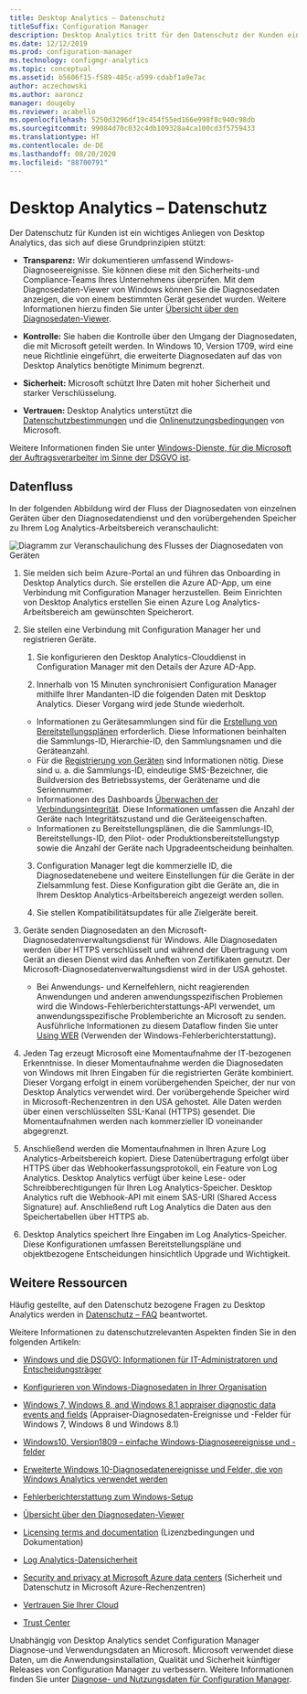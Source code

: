 ```yaml
---
title: Desktop Analytics – Datenschutz
titleSuffix: Configuration Manager
description: Desktop Analytics tritt für den Datenschutz der Kunden ein.
ms.date: 12/12/2019
ms.prod: configuration-manager
ms.technology: configmgr-analytics
ms.topic: conceptual
ms.assetid: b5606f15-f589-485c-a599-cdabf1a9e7ac
author: aczechowski
ms.author: aaroncz
manager: dougeby
ms.reviewer: acabello
ms.openlocfilehash: 5250d3296df19c454f55ed166e998f8c940c98db
ms.sourcegitcommit: 99084d70c032c4db109328a4ca100cd3f5759433
ms.translationtype: HT
ms.contentlocale: de-DE
ms.lasthandoff: 08/20/2020
ms.locfileid: "88700791"
---
```

# <a name="desktop-analytics-data-privacy"></a>Desktop Analytics – Datenschutz

Der Datenschutz für Kunden ist ein wichtiges Anliegen von Desktop Analytics, das sich auf diese Grundprinzipien stützt:

- **Transparenz:** Wir dokumentieren umfassend Windows-Diagnoseereignisse. Sie können diese mit den Sicherheits-und Compliance-Teams Ihres Unternehmens überprüfen. Mit dem Diagnosedaten-Viewer von Windows können Sie die Diagnosedaten anzeigen, die von einem bestimmten Gerät gesendet wurden. Weitere Informationen hierzu finden Sie unter [Übersicht über den Diagnosedaten-Viewer](/windows/configuration/diagnostic-data-viewer-overview).  

- **Kontrolle:** Sie haben die Kontrolle über den Umgang der Diagnosedaten, die mit Microsoft geteilt werden. In Windows 10, Version 1709, wird eine neue Richtlinie eingeführt, die erweiterte Diagnosedaten auf das von Desktop Analytics benötigte Minimum begrenzt.  

- **Sicherheit:** Microsoft schützt Ihre Daten mit hoher Sicherheit und starker Verschlüsselung.  

- **Vertrauen:** Desktop Analytics unterstützt die [Datenschutzbestimmungen](https://privacy.microsoft.com/privacystatement) und die [Onlinenutzungsbedingungen](https://www.microsoftvolumelicensing.com/DocumentSearch.aspx?Mode=3&DocumentTypeId=46) von Microsoft.  

Weitere Informationen finden Sie unter [Windows-Dienste, für die Microsoft der Auftragsverarbeiter im Sinne der DSGVO ist](/windows/privacy/gdpr-it-guidance#windows-services-where-microsoft-is-the-processor-under-the-gdpr).<!-- 5353168 -->

## <a name="data-flow"></a>Datenfluss

In der folgenden Abbildung wird der Fluss der Diagnosedaten von einzelnen Geräten über den Diagnosedatendienst und den vorübergehenden Speicher zu Ihrem Log Analytics-Arbeitsbereich veranschaulicht:

![Diagramm zur Veranschaulichung des Flusses der Diagnosedaten von Geräten](media/da-data-flow.png)

1. Sie melden sich beim Azure-Portal an und führen das Onboarding in Desktop Analytics durch. Sie erstellen die Azure AD-App, um eine Verbindung mit Configuration Manager herzustellen. Beim Einrichten von Desktop Analytics erstellen Sie einen Azure Log Analytics-Arbeitsbereich am gewünschten Speicherort.  

2. Sie stellen eine Verbindung mit Configuration Manager her und registrieren Geräte.  

    1. Sie konfigurieren den Desktop Analytics-Clouddienst in Configuration Manager mit den Details der Azure AD-App.  

    2. Innerhalb von 15 Minuten synchronisiert Configuration Manager mithilfe Ihrer Mandanten-ID die folgenden Daten mit Desktop Analytics. Dieser Vorgang wird jede Stunde wiederholt.

      - Informationen zu Gerätesammlungen sind für die [Erstellung von Bereitstellungsplänen](create-deployment-plans.md) erforderlich. Diese Informationen beinhalten die Sammlungs-ID, Hierarchie-ID, den Sammlungsnamen und die Geräteanzahl. 
      - Für die [Registrierung von Geräten](enroll-devices.md) sind Informationen nötig. Diese sind u. a. die Sammlungs-ID, eindeutige SMS-Bezeichner, die Buildversion des Betriebssystems, der Gerätename und die Seriennummer.
      - Informationen des Dashboards [Überwachen der Verbindungsintegrität](monitor-connection-health.md). Diese Informationen umfassen die Anzahl der Geräte nach Integritätszustand und die Geräteeigenschaften.
      - Informationen zu Bereitstellungsplänen, die die Sammlungs-ID, Bereitstellungs-ID, den Pilot- oder Produktionsbereitstellungstyp sowie die Anzahl der Geräte nach Upgradeentscheidung beinhalten.

    3. Configuration Manager legt die kommerzielle ID, die Diagnosedatenebene und weitere Einstellungen für die Geräte in der Zielsammlung fest. Diese Konfiguration gibt die Geräte an, die in Ihrem Desktop Analytics-Arbeitsbereich angezeigt werden sollen.  

    4. Sie stellen Kompatibilitätsupdates für alle Zielgeräte bereit.  

3. Geräte senden Diagnosedaten an den Microsoft-Diagnosedatenverwaltungsdienst für Windows. Alle Diagnosedaten werden über HTTPS verschlüsselt und während der Übertragung vom Gerät an diesen Dienst wird das Anheften von Zertifikaten genutzt. Der Microsoft-Diagnosedatenverwaltungsdienst wird in der USA gehostet.

      - Bei Anwendungs- und Kernelfehlern, nicht reagierenden Anwendungen und anderen anwendungsspezifischen Problemen wird die Windows-Fehlerberichterstattungs-API verwendet, um anwendungsspezifische Problemberichte an Microsoft zu senden. Ausführliche Informationen zu diesem Dataflow finden Sie unter [Using WER](/windows/win32/wer/using-wer) (Verwenden der Windows-Fehlerberichterstattung).
      
4. Jeden Tag erzeugt Microsoft eine Momentaufnahme der IT-bezogenen Erkenntnisse. In dieser Momentaufnahme werden die Diagnosedaten von Windows mit Ihren Eingaben für die registrierten Geräte kombiniert. Dieser Vorgang erfolgt in einem vorübergehenden Speicher, der nur von Desktop Analytics verwendet wird. Der vorübergehende Speicher wird in Microsoft-Rechenzentren in den USA gehostet. Alle Daten werden über einen verschlüsselten SSL-Kanal (HTTPS) gesendet. Die Momentaufnahmen werden nach kommerzieller ID voneinander abgegrenzt.  

5. Anschließend werden die Momentaufnahmen in Ihren Azure Log Analytics-Arbeitsbereich kopiert. Diese Datenübertragung erfolgt über HTTPS über das Webhookerfassungsprotokoll, ein Feature von Log Analytics. Desktop Analytics verfügt über keine Lese- oder Schreibberechtigungen für Ihren Log Analytics-Speicher. Desktop Analytics ruft die Webhook-API mit einem SAS-URI (Shared Access Signature) auf. Anschließend ruft Log Analytics die Daten aus den Speichertabellen über HTTPS ab.

6. Desktop Analytics speichert Ihre Eingaben im Log Analytics-Speicher. Diese Konfigurationen umfassen Bereitstellungspläne und objektbezogene Entscheidungen hinsichtlich Upgrade und Wichtigkeit.  

## <a name="other-resources"></a>Weitere Ressourcen

Häufig gestellte, auf den Datenschutz bezogene Fragen zu Desktop Analytics werden in [Datenschutz – FAQ](faq.md#privacy) beantwortet.

Weitere Informationen zu datenschutzrelevanten Aspekten finden Sie in den folgenden Artikeln:

- [Windows und die DSGVO: Informationen für IT-Administratoren und Entscheidungsträger](/windows/privacy/gdpr-it-guidance)  

- [Konfigurieren von Windows-Diagnosedaten in Ihrer Organisation](/windows/privacy/configure-windows-diagnostic-data-in-your-organization)  

- [Windows 7, Windows 8, and Windows 8.1 appraiser diagnostic data events and fields](/previous-versions/windows/it-pro/windows-8.1-and-8/appraiser-diagnostic-data-events-and-fields) (Appraiser-Diagnosedaten-Ereignisse und -Felder für Windows 7, Windows 8 und Windows 8.1)  

- [Windows10, Version1809 – einfache Windows-Diagnoseereignisse und -felder](/windows/privacy/basic-level-windows-diagnostic-events-and-fields-1809)  

- [Erweiterte Windows 10-Diagnosedatenereignisse und Felder, die von Windows Analytics verwendet werden](/windows/privacy/enhanced-diagnostic-data-windows-analytics-events-and-fields)  

- [Fehlerberichterstattung zum Windows-Setup](/windows/deployment/upgrade/windows-error-reporting)

- [Übersicht über den Diagnosedaten-Viewer](/windows/privacy/diagnostic-data-viewer-overview)  

- [Licensing terms and documentation](https://www.microsoftvolumelicensing.com/DocumentSearch.aspx?Mode=3&DocumentTypeId=31) (Lizenzbedingungen und Dokumentation)  

- [Log Analytics-Datensicherheit](/azure/azure-monitor/platform/data-security)

- [Security and privacy at Microsoft Azure data centers](https://azure.microsoft.com/global-infrastructure/) (Sicherheit und Datenschutz in Microsoft Azure-Rechenzentren)  

- [Vertrauen Sie Ihrer Cloud](https://azure.microsoft.com/overview/trusted-cloud/)  

- [Trust Center](https://www.microsoft.com/trustcenter)  

Unabhängig von Desktop Analytics sendet Configuration Manager Diagnose-und Verwendungsdaten an Microsoft. Microsoft verwendet diese Daten, um die Anwendungsinstallation, Qualität und Sicherheit künftiger Releases von Configuration Manager zu verbessern. Weitere Informationen finden Sie unter [Diagnose- und Nutzungsdaten für Configuration Manager](../core/plan-design/diagnostics/diagnostics-and-usage-data.md).